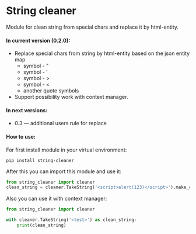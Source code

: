 # String cleaner
Module for clean string from special chars and replace it by html-entity.

#### In current version (0.2.0):
* Replace special chars from string by html-entity based on the json entity map
    * symbol - "
    * symbol - '
    * symbol - >
    * symbol - <
    * another quote symbols
* Support possibility work with context manager.

#### In next versions:
* 0.3 — additional users rule for replace

#### How to use:
For first install module in your virtual environment:
```commandline
pip install string-cleaner
```
After this you can import this module and use it:
```python
from string_cleaner import cleaner
clean_string = cleaner.TakeString('<script>alert(123)</script>').make_clean_string()
```

Also you can use it with context manager:
```python
from string_cleaner import cleaner

with cleaner.TakeString('<test>') as clean_string:
    print(clean_string)
```
